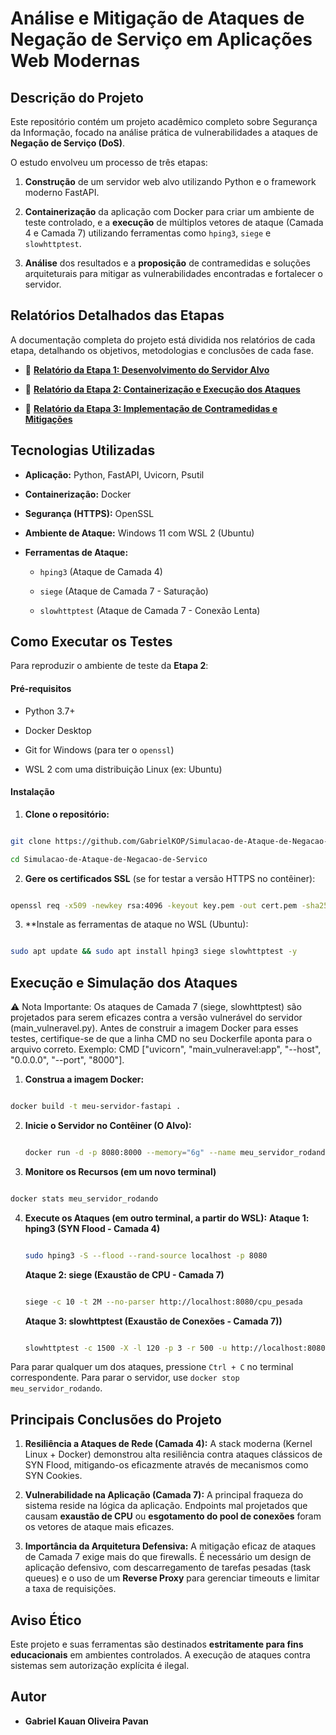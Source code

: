 # Análise e Mitigação de Ataques de Negação de Serviço em Aplicações Web Modernas


## Descrição do Projeto


Este repositório contém um projeto acadêmico completo sobre Segurança da Informação, focado na análise prática de vulnerabilidades a ataques de **Negação de Serviço (DoS)**.


O estudo envolveu um processo de três etapas:


1.  **Construção** de um servidor web alvo utilizando Python e o framework moderno FastAPI.

2.  **Containerização** da aplicação com Docker para criar um ambiente de teste controlado, e a **execução** de múltiplos vetores de ataque (Camada 4 e Camada 7) utilizando ferramentas como `hping3`, `siege` e `slowhttptest`.

3.  **Análise** dos resultados e a **proposição** de contramedidas e soluções arquiteturais para mitigar as vulnerabilidades encontradas e fortalecer o servidor.


## Relatórios Detalhados das Etapas


A documentação completa do projeto está dividida nos relatórios de cada etapa, detalhando os objetivos, metodologias e conclusões de cada fase.


  * 📄 **[Relatório da Etapa 1: Desenvolvimento do Servidor Alvo](https://docs.google.com/document/d/13tBxKG-SxTeRZohuBgO7M66APglamj_vN88MOGzasJY/edit?usp=sharing.md)**

  * 📄 **[Relatório da Etapa 2: Containerização e Execução dos Ataques](https://docs.google.com/document/d/1XIYH8dEBhaBi1Q9IcSigziiCimm67kksAwmftdiQ3cg/edit?usp=sharing.md)**

  * 📄 **[Relatório da Etapa 3: Implementação de Contramedidas e Mitigações](https://docs.google.com/document/d/1LWw8H-yUP-EBd532bUWWw4p30R29U2CElCZzq0Hztis/edit?usp=sharing.md)**



## Tecnologias Utilizadas


  * **Aplicação:** Python, FastAPI, Uvicorn, Psutil

  * **Containerização:** Docker

  * **Segurança (HTTPS):** OpenSSL

  * **Ambiente de Ataque:** Windows 11 com WSL 2 (Ubuntu)

  * **Ferramentas de Ataque:**

      * `hping3` (Ataque de Camada 4)

      * `siege` (Ataque de Camada 7 - Saturação)

      * `slowhttptest` (Ataque de Camada 7 - Conexão Lenta)


## Como Executar os Testes


Para reproduzir o ambiente de teste da **Etapa 2**:


#### Pré-requisitos


  * Python 3.7+

  * Docker Desktop

  * Git for Windows (para ter o `openssl`)

  * WSL 2 com uma distribuição Linux (ex: Ubuntu)


#### Instalação


1.  **Clone o repositório:**

   ```bash

   git clone https://github.com/GabrielKOP/Simulacao-de-Ataque-de-Negacao-de-Servico

   cd Simulacao-de-Ataque-de-Negacao-de-Servico

   ```
2.  **Gere os certificados SSL** (se for testar a versão HTTPS no contêiner):

   ```bash

   openssl req -x509 -newkey rsa:4096 -keyout key.pem -out cert.pem -sha256 -days 365 -nodes

   ```
3.  **Instale as ferramentas de ataque no WSL (Ubuntu):

   ```bash

   sudo apt update && sudo apt install hping3 siege slowhttptest -y

   ```
   ## Execução e Simulação dos Ataques

⚠️ Nota Importante: Os ataques de Camada 7 (siege, slowhttptest) são projetados para serem eficazes contra a versão vulnerável do servidor (main_vulneravel.py). Antes de construir a imagem Docker para esses testes, certifique-se de que a linha CMD no seu Dockerfile aponta para o arquivo correto. Exemplo: CMD ["uvicorn", "main_vulneravel:app", "--host", "0.0.0.0", "--port", "8000"].
    
   1.  **Construa a imagem Docker:**

   ```bash

   docker build -t meu-servidor-fastapi .

   ```
2.  **Inicie o Servidor no Contêiner (O Alvo):**

    ```bash

    docker run -d -p 8080:8000 --memory="6g" --name meu_servidor_rodando meu-servidor-fastapi

    ```
3.  **Monitore os Recursos (em um novo terminal)**
   
   ```bash

   docker stats meu_servidor_rodando

   ```
4. **Execute os Ataques (em outro terminal, a partir do WSL):**
   **Ataque 1: hping3 (SYN Flood - Camada 4)**
   
   ```bash

   sudo hping3 -S --flood --rand-source localhost -p 8080

   ```
   **Ataque 2: siege (Exaustão de CPU - Camada 7)**
   
   ```bash

   siege -c 10 -t 2M --no-parser http://localhost:8080/cpu_pesada

   ```
   **Ataque 3: slowhttptest (Exaustão de Conexões - Camada 7))**
   
   ```bash

   slowhttptest -c 1500 -X -l 120 -p 3 -r 500 -u http://localhost:8080/cpu_pesada

   ```
Para parar qualquer um dos ataques, pressione `Ctrl + C` no terminal correspondente. Para parar o servidor, use `docker stop meu_servidor_rodando`.

## Principais Conclusões do Projeto


1.  **Resiliência a Ataques de Rede (Camada 4):** A stack moderna (Kernel Linux + Docker) demonstrou alta resiliência contra ataques clássicos de SYN Flood, mitigando-os eficazmente através de mecanismos como SYN Cookies.

2.  **Vulnerabilidade na Aplicação (Camada 7):** A principal fraqueza do sistema reside na lógica da aplicação. Endpoints mal projetados que causam **exaustão de CPU** ou **esgotamento do pool de conexões** foram os vetores de ataque mais eficazes.

3.  **Importância da Arquitetura Defensiva:** A mitigação eficaz de ataques de Camada 7 exige mais do que firewalls. É necessário um design de aplicação defensivo, com descarregamento de tarefas pesadas (task queues) e o uso de um **Reverse Proxy** para gerenciar timeouts e limitar a taxa de requisições.


## Aviso Ético


Este projeto e suas ferramentas são destinados **estritamente para fins educacionais** em ambientes controlados. A execução de ataques contra sistemas sem autorização explícita é ilegal.


##  Autor


  * **Gabriel Kauan Oliveira Pavan** 

